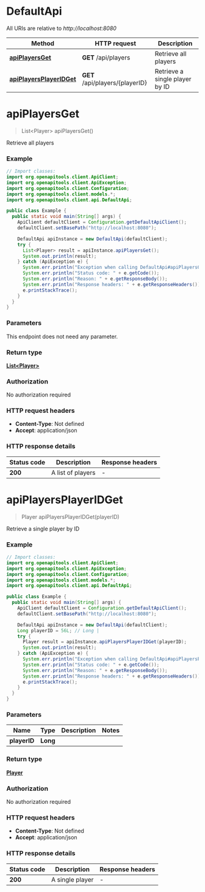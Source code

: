 # DefaultApi

All URIs are relative to *http://localhost:8080*

| Method | HTTP request | Description |
|------------- | ------------- | -------------|
| [**apiPlayersGet**](DefaultApi.md#apiPlayersGet) | **GET** /api/players | Retrieve all players |
| [**apiPlayersPlayerIDGet**](DefaultApi.md#apiPlayersPlayerIDGet) | **GET** /api/players/{playerID} | Retrieve a single player by ID |


<a name="apiPlayersGet"></a>
# **apiPlayersGet**
> List&lt;Player&gt; apiPlayersGet()

Retrieve all players

### Example
```java
// Import classes:
import org.openapitools.client.ApiClient;
import org.openapitools.client.ApiException;
import org.openapitools.client.Configuration;
import org.openapitools.client.models.*;
import org.openapitools.client.api.DefaultApi;

public class Example {
  public static void main(String[] args) {
    ApiClient defaultClient = Configuration.getDefaultApiClient();
    defaultClient.setBasePath("http://localhost:8080");

    DefaultApi apiInstance = new DefaultApi(defaultClient);
    try {
      List<Player> result = apiInstance.apiPlayersGet();
      System.out.println(result);
    } catch (ApiException e) {
      System.err.println("Exception when calling DefaultApi#apiPlayersGet");
      System.err.println("Status code: " + e.getCode());
      System.err.println("Reason: " + e.getResponseBody());
      System.err.println("Response headers: " + e.getResponseHeaders());
      e.printStackTrace();
    }
  }
}
```

### Parameters
This endpoint does not need any parameter.

### Return type

[**List&lt;Player&gt;**](Player.md)

### Authorization

No authorization required

### HTTP request headers

 - **Content-Type**: Not defined
 - **Accept**: application/json

### HTTP response details
| Status code | Description | Response headers |
|-------------|-------------|------------------|
| **200** | A list of players |  -  |

<a name="apiPlayersPlayerIDGet"></a>
# **apiPlayersPlayerIDGet**
> Player apiPlayersPlayerIDGet(playerID)

Retrieve a single player by ID

### Example
```java
// Import classes:
import org.openapitools.client.ApiClient;
import org.openapitools.client.ApiException;
import org.openapitools.client.Configuration;
import org.openapitools.client.models.*;
import org.openapitools.client.api.DefaultApi;

public class Example {
  public static void main(String[] args) {
    ApiClient defaultClient = Configuration.getDefaultApiClient();
    defaultClient.setBasePath("http://localhost:8080");

    DefaultApi apiInstance = new DefaultApi(defaultClient);
    Long playerID = 56L; // Long | 
    try {
      Player result = apiInstance.apiPlayersPlayerIDGet(playerID);
      System.out.println(result);
    } catch (ApiException e) {
      System.err.println("Exception when calling DefaultApi#apiPlayersPlayerIDGet");
      System.err.println("Status code: " + e.getCode());
      System.err.println("Reason: " + e.getResponseBody());
      System.err.println("Response headers: " + e.getResponseHeaders());
      e.printStackTrace();
    }
  }
}
```

### Parameters

| Name | Type | Description  | Notes |
|------------- | ------------- | ------------- | -------------|
| **playerID** | **Long**|  | |

### Return type

[**Player**](Player.md)

### Authorization

No authorization required

### HTTP request headers

 - **Content-Type**: Not defined
 - **Accept**: application/json

### HTTP response details
| Status code | Description | Response headers |
|-------------|-------------|------------------|
| **200** | A single player |  -  |

